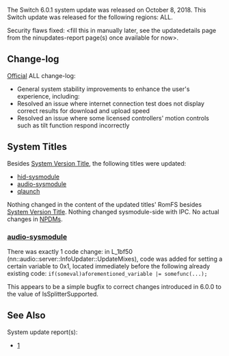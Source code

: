 The Switch 6.0.1 system update was released on October 8, 2018. This
Switch update was released for the following regions: ALL.

Security flaws fixed: \<fill this in manually later, see the
updatedetails page from the ninupdates-report page(s) once available for
now\>.

## Change-log

[Official](https://en-americas-support.nintendo.com/app/answers/detail/a_id/22525/p/897)
ALL change-log:

  - General system stability improvements to enhance the user's
    experience, including:
  - Resolved an issue where internet connection test does not display
    correct results for download and upload speed
  - Resolved an issue where some licensed controllers' motion controls
    such as tilt function respond incorrectly

## System Titles

Besides [System Version Title](System%20Version%20Title.md "wikilink"),
the following titles were updated:

  - [hid-sysmodule](HID%20services.md "wikilink")
  - [audio-sysmodule](Audio%20services.md "wikilink")
  - [qlaunch](Qlaunch.md "wikilink")

Nothing changed in the content of the updated titles' RomFS besides
[System Version Title](System%20Version%20Title.md "wikilink"). Nothing
changed sysmodule-side with IPC. No actual changes in
[NPDMs](NPDM.md "wikilink").

### [audio-sysmodule](Audio%20services.md "wikilink")

There was exactly 1 code change: in L\_1bf50
(nn::audio::server::InfoUpdater::UpdateMixes), code was added for
setting a certain variable to 0x1, located immediately before the
following already existing code: `if(someval)aforementioned_variable |=
somefunc(...);`

This appears to be a simple bugfix to correct changes introduced in
6.0.0 to the value of IsSplitterSupported.

## See Also

System update
    report(s):

  - [1](https://yls8.mtheall.com/ninupdates/reports.php?date=10-08-18_08-05-09&sys=hac)
